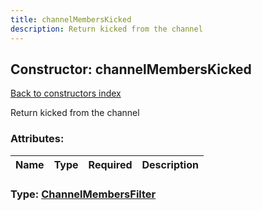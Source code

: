 ```yaml
---
title: channelMembersKicked
description: Return kicked from the channel
---
```

## Constructor: channelMembersKicked  
[Back to constructors index](index.md)



Return kicked from the channel

### Attributes:

| Name     |    Type       | Required | Description |
|----------|---------------|----------|-------------|



### Type: [ChannelMembersFilter](../types/ChannelMembersFilter.md)


